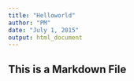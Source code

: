 ```yaml
---
title: "Helloworld"
author: "PM"
date: "July 1, 2015"
output: html_document
---
```


## This is a Markdown File
